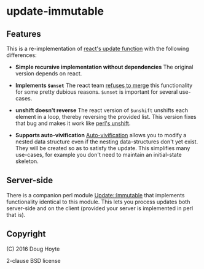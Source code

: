 # update-immutable

## Features

This is a re-implementation of [react's update function](https://facebook.github.io/react/docs/update.html) with the following differences:

* **Simple recursive implementation without dependencies**
  The original version depends on react.

* **Implements `$unset`**
  The react team [refuses to merge](https://github.com/facebook/react/pull/2362/) this functionality for some pretty dubious reasons. `$unset` is important for several use-cases.

* **unshift doesn't reverse**
  The react version of `$unshift` unshifts each element in a loop, thereby reversing the provided list. This version fixes that bug and makes it work like [perl's unshift](http://perldoc.perl.org/functions/unshift.html).

* **Supports auto-vivification**
  [Auto-vivification](https://en.wikipedia.org/wiki/Autovivification) allows you to modify a nested data structure even if the nesting data-structures don't yet exist. They will be created so as to satisfy the update. This simplifies many use-cases, for example you don't need to maintain an initial-state skeleton.


## Server-side

There is a companion perl module [Update::Immutable](https://metacpan.org/pod/Update::Immutable) that implements functionality identical to this module. This lets you process updates both server-side and on the client (provided your server is implemented in perl that is).


## Copyright

(C) 2016 Doug Hoyte

2-clause BSD license
